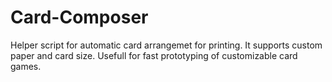 # Card-Composer
Helper script for automatic card arrangemet for printing. It supports custom paper and card size. Usefull for fast prototyping of customizable card games.
